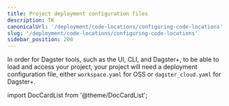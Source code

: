 ```yaml
---
title: Project deployment configuration files
description: TK
canonicalUrl: '/deployment/code-locations/configuring-code-locations'
slug: '/deployment/code-locations/configuring-code-locations'
sidebar_position: 200
---
```


In order for Dagster tools, such as the UI, CLI, and Dagster+, to be able to load and access your project, your project will need a deployment configuration file, either `workspace.yaml` for OSS or `dagster_cloud.yaml` for Dagster+.

import DocCardList from '@theme/DocCardList';

<DocCardList />